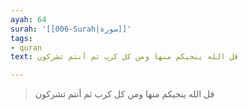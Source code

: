 ```yaml
---
ayah: 64
surah: '[[006-Surah|سورة]]'
tags:
- quran
text: قل الله ينجيكم منها ومن كل كرب ثم أنتم تشركون

---
```

> قل الله ينجيكم منها ومن كل كرب ثم أنتم تشركون

